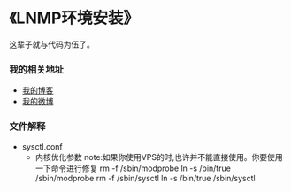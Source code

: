 《LNMP环境安装》
====================

这辈子就与代码为伍了。

### 我的相关地址
- [我的博客](http://midoks.cachecha.com)
- [我的微博](http://weibo.com/u/1504761980)


### 文件解释
- sysctl.conf
	- 内核优化参数
		note:如果你使用VPS的时,也许并不能直接使用。你要使用一下命令进行修复
		rm -f /sbin/modprobe
		ln -s /bin/true /sbin/modprobe
		rm -f /sbin/sysctl
		ln -s /bin/true /sbin/sysctl
		
